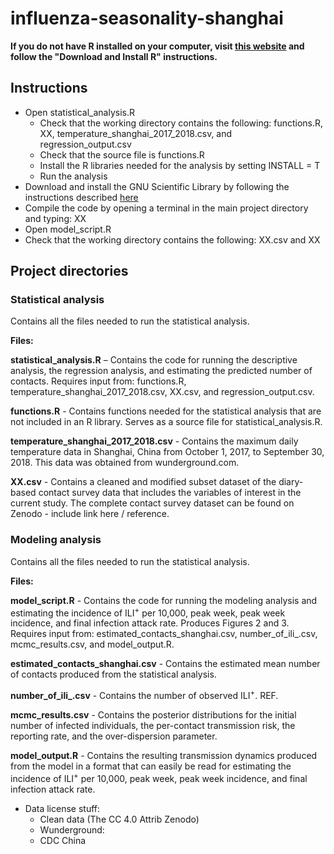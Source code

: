 # influenza-seasonality-shanghai

**If you do not have R installed on your computer, visit [this website](https://cran.r-project.org/) and follow the "Download and Install R" instructions.**

## Instructions
- Open statistical_analysis.R 
  - Check that the working directory contains the following: functions.R, XX, temperature_shanghai_2017_2018.csv, and regression_output.csv
  - Check that the source file is functions.R
  - Install the R libraries needed for the analysis by setting INSTALL = T 
  - Run the analysis
- Download and install the GNU Scientific Library by following the instructions described [here](https://www.gnu.org/software/gsl/)
- Compile the code by opening a terminal in the main project directory and typing: XX
- Open model_script.R
- Check that the working directory contains the following: XX.csv and XX

## Project directories
### Statistical analysis
Contains all the files needed to run the statistical analysis. 

**Files:**

**statistical_analysis.R** – Contains the code for running the descriptive analysis, the regression analysis, and estimating the predicted number of contacts. Requires input from: functions.R, temperature_shanghai_2017_2018.csv, XX.csv, and regression_output.csv.

**functions.R** - Contains functions needed for the statistical analysis that are not included in an R library. Serves as a source file for statistical_analysis.R.

**temperature_shanghai_2017_2018.csv** - Contains the maximum daily temperature data in Shanghai, China from October 1, 2017, to September 30, 2018. This data was obtained from wunderground.com. 

**XX.csv** - Contains a cleaned and modified subset dataset of the diary-based contact survey data that includes the variables of interest in the current study. The complete contact survey dataset can be found on Zenodo - include link here / reference. 

### Modeling analysis
Contains all the files needed to run the statistical analysis. 

**Files:**

**model_script.R** - Contains the code for running the modeling analysis and estimating the incidence of ILI<sup>+</sup> per 10,000, peak week, peak week incidence, and final infection attack rate. Produces Figures 2 and 3. Requires input from: estimated_contacts_shanghai.csv, number_of_ili_.csv, mcmc_results.csv, and model_output.R.

**estimated_contacts_shanghai.csv** - Contains the estimated mean number of contacts produced from the statistical analysis. 

**number_of_ili_.csv** - Contains the number of observed ILI<sup>+</sup>. REF.

**mcmc_results.csv** - Contains the posterior distributions for the initial number of infected individuals, the per-contact transmission risk, the reporting rate, and the over-dispersion parameter.

**model_output.R** - Contains the resulting transmission dynamics produced from the model in a format that can easily be read for estimating the incidence of ILI<sup>+</sup> per 10,000, peak week, peak week incidence, and final infection attack rate. 




- Data license stuff:
  - Clean data (The CC 4.0 Attrib Zenodo)
  - Wunderground:
  - CDC China
